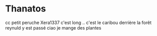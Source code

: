 # Thanatos
cc petit peruche
Xera1337
c'est long ..
c'est le caribou derrière la forêt
reynuld y est passé 
ciao
je mange des plantes
